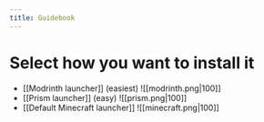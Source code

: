 ```yaml
---
title: Guidebook
---
```

# Select how you want to install it

- [[Modrinth launcher]] (easiest)
![[modrinth.png|100]]
- [[Prism launcher]] (easy)
![[prism.png|100]]
- [[Default Minecraft launcher]]
![[minecraft.png|100]]